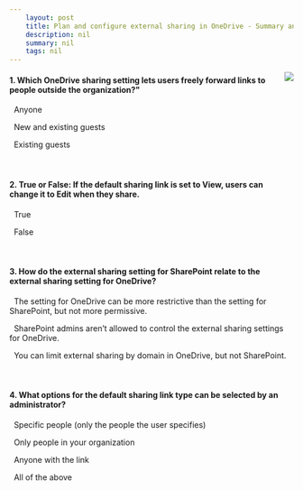 ```yaml
---
    layout: post
    title: Plan and configure external sharing in OneDrive - Summary and knowledge check
    description: nil
    summary: nil
    tags: nil
---
```



 <a target="_blank" href="https://docs.microsoft.com/en-us/learn/modules/m365-onedrive-collaboration-plan-configure-sharing/summary-knowledge-check/"><i class="fas fa-external-link-alt"></i> </a>
 <img align="right" src="https://docs.microsoft.com/en-us/learn/achievements/plan-and-configure-external-sharing-in-onedrive.svg">
####  1. Which OneDrive sharing setting lets users freely forward links to people outside the organization?"


<i class='fas fa-check-square' style='color: Dodgerblue;'></i> &nbsp;&nbsp;Anyone

<i class='far fa-square'></i> &nbsp;&nbsp;New and existing guests

<i class='far fa-square'></i> &nbsp;&nbsp;Existing guests
<br />
<br />
<br />

####  2. True or False: If the default sharing link is set to View, users can change it to Edit when they share.


<i class='fas fa-check-square' style='color: Dodgerblue;'></i> &nbsp;&nbsp;True

<i class='far fa-square'></i> &nbsp;&nbsp;False
<br />
<br />
<br />

####  3. How do the external sharing setting for SharePoint relate to the external sharing setting for OneDrive?


<i class='fas fa-check-square' style='color: Dodgerblue;'></i> &nbsp;&nbsp;The setting for OneDrive can be more restrictive than the setting for SharePoint, but not more permissive.

<i class='far fa-square'></i> &nbsp;&nbsp;SharePoint admins aren’t allowed to control the external sharing settings for OneDrive.

<i class='far fa-square'></i> &nbsp;&nbsp;You can limit external sharing by domain in OneDrive, but not SharePoint.
<br />
<br />
<br />

####  4. What options for the default sharing link type can be selected by an administrator?


<i class='far fa-square'></i> &nbsp;&nbsp;Specific people (only the people the user specifies)

<i class='far fa-square'></i> &nbsp;&nbsp;Only people in your organization

<i class='far fa-square'></i> &nbsp;&nbsp;Anyone with the link

<i class='fas fa-check-square' style='color: Dodgerblue;'></i> &nbsp;&nbsp;All of the above
<br />
<br />
<br />
